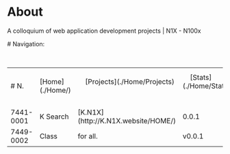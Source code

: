 # About
A colloquium of web application development projects | N1X - N100x

# Navigation:
 <table>
<tr>
     <td> 
     # N.
     </td>
     <td>
     [Home](./Home/)
     </td>
     <td>
     [Projects](./Home/Projects)
     </td>     
     <td>
     [Stats](./Home/Stats)
     </td> 
     <td>
     [Developer §](./dev)
     </td>
</tr> 
<tr>
     <td> </td> 
     <td> </td> 
     <td> </td> 
     <td> </td> 
     <td> </td> 
</tr>
     
<tr>
     <td> 7441-0001 </td> 
     <td>K Search</td> 
     <td>[K.N1X](http://K.N1X.website/HOME/)</td> 
     <td>0.0.1</td>  
     <td>[K-gh](./Home/)</td> 
</tr>
     
<tr>
     <td>7449-0002</td> 
     <td>Class</td> 
     <td>for all.</td> 
     <td>v0.0.1</td>
     <td> ~ </td> 
</tr>
     
     
</table>
